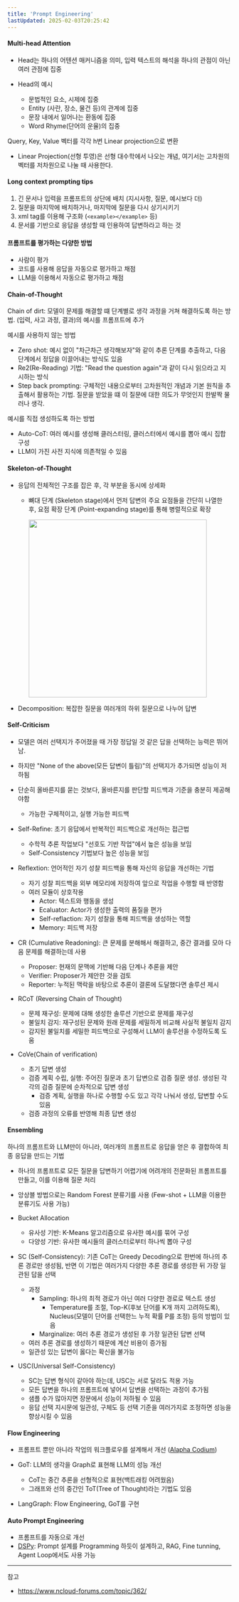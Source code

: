 ```yaml
---
title: 'Prompt Engineering'
lastUpdated: 2025-02-03T20:25:42
---
```


#### Multi-head Attention

- Head는 하나의 어텐션 매커니즘을 의미, 입력 텍스트의 해석을 하나의 관점이 아닌 여러 관점에 집중

- Head의 예시
  - 문법적인 요소, 시제에 집중
  - Entity (사란, 장소, 물건 등)의 관계에 집중
  - 문장 내에서 일어나는 환동에 집중
  - Word Rhyme(단어의 운율)의 집중

Query, Key, Value 벡터를 각각 h번 Linear projection으로 변환

- Linear Projection(선형 투영)은 선형 대수학에서 나오는 개념, 여기서는 고차원의 벡터를 저차원으로 나눌 때 사용한다.

#### Long context prompting tips

1. 긴 문서나 입력을 프롬프트의 상단에 배치 (지시사항, 질문, 예시보다 더)
2. 질문을 마지막에 배치하거나, 마지막에 질문을 다시 상기시키기
3. xml tag를 이용해 구조화 (`<example></example>` 등)
4. 문서를 기반으로 응답을 생성할 때 인용하여 답변하라고 하는 것

#### 프롬프트를 평가하는 다양한 방법

- 사람이 평가
- 코드를 사용해 응답을 자동으로 평가하고 채점
- LLM을 이용해서 자동으로 평가하고 채점

#### Chain-of-Thought

Chain of dirt: 모델이 문제를 해결할 떄 단계별로 생각 과정을 거쳐 해결하도록 하는 방법. (입력, 사고 과정, 결과)의 예시를 프롬프트에 추가

예시를 사용하지 않는 방법

- Zero shot: 예시 없이 "차근차근 생각해보자"와 같이 추론 단계를 추출하고, 다음 단계에서 정답을 이끌어내는 방식도 있음
- Re2(Re-Reading) 기법: "Read the question again"과 같이 다시 읽으라고 지시하는 방식
- Step back prompting: 구체적인 내용으로부터 고차원적인 개념과 기본 원칙을 추출해서 활용하는 기법. 질문을 받았을 떄 이 질문에 대한 의도가 무엇인지 한발짝 물러나 생각.

예시를 직접 생성하도록 하는 방법

- Auto-CoT: 여러 예시를 생성해 클러스터링, 클러스터에서 예시를 뽑아 예시 집합 구성
- LLM이 가진 사전 지식에 의존적일 수 있음

#### Skeleton-of-Thought

- 응답의 전체적인 구조를 잡은 후, 각 부분을 동시에 상세화
  - 뼈대 단계 (Skeleton stage)에서 먼저 답변의 주요 요점들을 간단히 나열한 후, 요점 확장 단계 (Point-expanding stage)를 통해 병렬적으로 확장

    <img height="400px" src="https://github.com/user-attachments/assets/2d10fb28-2aa8-467e-a706-d729c2f1f66e">

- Decomposition: 복잡한 질문을 여러개의 하위 질문으로 나누어 답변

#### Self-Criticism

- 모델은 여러 선택지가 주어졌을 때 가장 정답일 것 같은 답을 선택하는 능력은 뛰어남.
- 하지만 "None of the above(모든 답변이 틀림)"의 선택지가 추가되면 성능이 저하됨
- 단순히 올바른지를 묻는 것보다, 올바른지를 판단할 피드백과 기준을 충분히 제공해야함
  - 가능한 구체적이고, 실행 가능한 피드백

- Self-Refine: 초기 응답에서 반복적인 피드백으로 개선하는 접근법
  - 수학적 추론 작업보다 "선호도 기반 작업"에서 높은 성능을 보임
  - Self-Consistency 기법보다 높은 성능을 보임

- Reflextion: 언어적인 자기 성찰 피드백을 통해 자신의 응답을 개선하는 기법
  - 자기 성찰 피드백을 외부 메모리에 저장하여 앞으로 작업을 수행할 때 반영함
  - 여러 모듈이 상호작용
    - Actor: 텍스트와 행동을 생성
    - Ecaluator: Actor가 생성한 출력의 품질을 편가
    - Self-reflaction: 자기 성찰을 통해 피드백을 생성하는 역할
    - Memory: 피드백 저장

- CR (Cumulative Readoning): 큰 문제를 분해해서 해결하고, 중간 결과를 모아 다음 문제를 해결하는데 사용
  - Proposer: 현재의 문맥에 기반해 다음 단계나 추론을 제안
  - Verifier: Proposer가 제안한 것을 검토
  - Reporter: 누적된 맥락을 바탕으로 추론이 결론에 도달했다면 솔루션 제시

- RCoT (Reversing Chain of Thought)
  - 문제 재구성: 문제에 대해 생성한 솔루션 기반으로 문제를 재구성
  - 불일치 감지: 재구성된 문제와 원래 문제를 세밀하게 비교해 사실적 불일치 감지
  - 감지된 불일치를 세밀한 피드백으로 구성해서 LLM이 솔루션을 수정하도록 도움

- CoVe(Chain of verification)
  - 초기 답변 생성
  - 검증 계획 수립, 실행: 주어진 질문과 초기 답변으로 검증 질문 생성. 생성된 각각의 검증 질문에 순차적으로 답변 생성
    - 검증 계획, 실행을 하나로 수행할 수도 있고 각각 나눠서 생성, 답변할 수도 있음
  - 검증 과정의 오류를 반영해 최종 답변 생성

#### Ensembling

하나의 프롬프트와 LLM만이 아니라, 여러개의 프롬프트로 응답을 얻은 후 결합하여 최종 응답을 만드는 기법

- 하나의 프롬프트로 모든 질문을 답변하기 어렵기에 어려개의 전문화된 프롬프트를 만들고, 이를 이용해 질문 처리
- 앙상블 방법으로는 Random Forest 분류기를 사용 (Few-shot + LLM을 이용한 분류기도 사용 가능)

- Bucket Allocation
  - 유사성 기반: K-Means 알고리즘으로 유사한 예시를 묶어 구성
  - 다양성 기반: 유사한 예시들의 클러스터로부터 하나씩 뽑아 구성

- SC (Self-Consistency): 기존 CoT는 Greedy Decoding으로 한번에 하나의 추론 경로만 생성됨, 반면 이 기법은 여러가지 다양한 추론 경로를 생성한 뒤 가장 일관된 답을 선택
  - 과정
    - Sampling: 하나의 최적 경로가 아닌 여러 다양한 경로로 텍스트 생성
      - Temperature를 조절, Top-K(후보 단어를 K개 까지 고려하도록), Nucleus(모델이 단어를 선택한느 누적 확률 P를 조정) 등의 방법이 있음
    - Marginalize: 여러 추론 경로가 생성된 후 가장 일관된 답변 선택
  - 여러 추론 경로를 생성하기 때문에 계산 비용이 증가됨
  - 일관성 있는 답변이 옳다는 확신을 불가능

- USC(Universal Self-Consistency)
  - SC는 답변 형식이 같아야 하는데, USC는 서로 달라도 적용 가능
  - 모든 답변을 하나의 프롬프트에 넣어서 답변을 선택하는 과정이 추가됨
  - 샘플 수가 많아지면 장문에서 성능이 저하될 수 있음
  - 응답 선택 지시문에 일관성, 구체도 등 선택 기준을 여러가지로 조정하면 성능을 향상시킬 수 있음

#### Flow Engineering

- 프롬프트 뿐만 아니라 작업의 워크플로우를 설계해서 개선 ([Alapha Codium](https://arxiv.org/abs/2401.08500))

- GoT: LLM의 생각을 Graph로 표현해 LLM의 성능 개선
  - CoT는 중간 추론을 선형적으로 표현(백트래킹 어려웠음)
  - 그래프와 선의 중간인 ToT(Tree of Thought)라는 기법도 있음

- LangGraph: Flow Engineering, GoT를 구현

#### Auto Prompt Engineering

- 프롬프트를 자동으로 개선
- [DSPy](https://github.com/stanfordnlp/dspy): Prompt 설계를 Programming 하듯이 설계하고, RAG, Fine tunning, Agent Loop에서도 사용 가능

---
참고

- <https://www.ncloud-forums.com/topic/362/>
